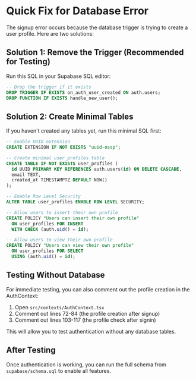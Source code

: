 # Quick Fix for Database Error

The signup error occurs because the database trigger is trying to create a user profile. Here are two solutions:

## Solution 1: Remove the Trigger (Recommended for Testing)

Run this SQL in your Supabase SQL editor:

```sql
-- Drop the trigger if it exists
DROP TRIGGER IF EXISTS on_auth_user_created ON auth.users;
DROP FUNCTION IF EXISTS handle_new_user();
```

## Solution 2: Create Minimal Tables

If you haven't created any tables yet, run this minimal SQL first:

```sql
-- Enable UUID extension
CREATE EXTENSION IF NOT EXISTS "uuid-ossp";

-- Create minimal user_profiles table
CREATE TABLE IF NOT EXISTS user_profiles (
  id UUID PRIMARY KEY REFERENCES auth.users(id) ON DELETE CASCADE,
  email TEXT,
  created_at TIMESTAMPTZ DEFAULT NOW()
);

-- Enable Row Level Security
ALTER TABLE user_profiles ENABLE ROW LEVEL SECURITY;

-- Allow users to insert their own profile
CREATE POLICY "Users can insert their own profile"
  ON user_profiles FOR INSERT
  WITH CHECK (auth.uid() = id);

-- Allow users to view their own profile
CREATE POLICY "Users can view their own profile"
  ON user_profiles FOR SELECT
  USING (auth.uid() = id);
```

## Testing Without Database

For immediate testing, you can also comment out the profile creation in the AuthContext:

1. Open `src/contexts/AuthContext.tsx`
2. Comment out lines 72-84 (the profile creation after signup)
3. Comment out lines 103-117 (the profile check after signin)

This will allow you to test authentication without any database tables.

## After Testing

Once authentication is working, you can run the full schema from `supabase/schema.sql` to enable all features.